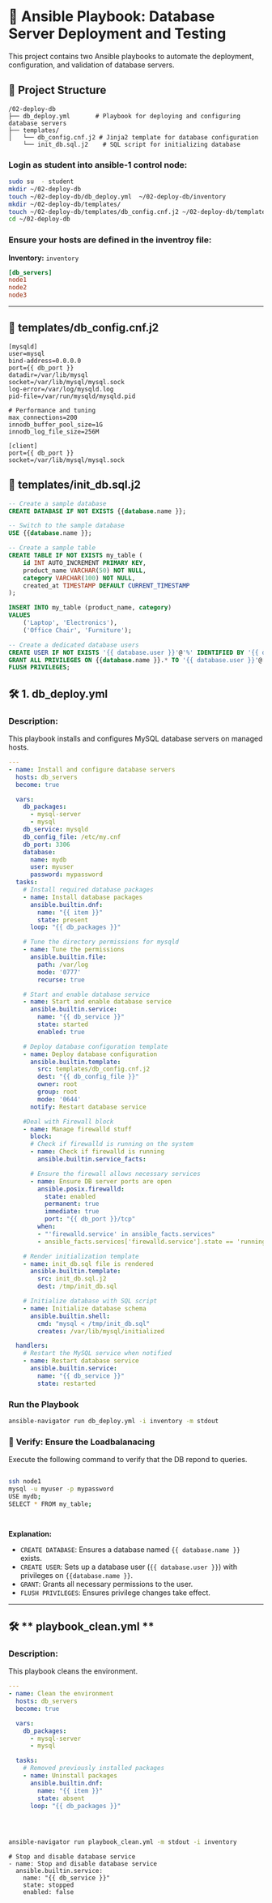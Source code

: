 # 🚀 **Ansible Playbook: Database Server Deployment and Testing**

This project contains two Ansible playbooks to automate the deployment, configuration, and validation of database servers.

## 📂 **Project Structure**

```
/02-deploy-db
├── db_deploy.yml       # Playbook for deploying and configuring database servers
├── templates/
│   └── db_config.cnf.j2 # Jinja2 template for database configuration
    └── init_db.sql.j2    # SQL script for initializing database

```
### **Login as student into ansible-1 control node:**
```bash
sudo su  - student
mkdir ~/02-deploy-db
touch ~/02-deploy-db/db_deploy.yml  ~/02-deploy-db/inventory
mkdir ~/02-deploy-db/templates/
touch ~/02-deploy-db/templates/db_config.cnf.j2 ~/02-deploy-db/templates/init_db.sql.j2
cd ~/02-deploy-db
```
### **Ensure your hosts are defined in the inventroy file:**


**Inventory:** `inventory`
```ini
[db_servers]
node1
node2
node3


```
---
## 📄 **templates/db_config.cnf.j2**

```jinja2
[mysqld]
user=mysql
bind-address=0.0.0.0
port={{ db_port }}
datadir=/var/lib/mysql
socket=/var/lib/mysql/mysql.sock
log-error=/var/log/mysqld.log
pid-file=/var/run/mysqld/mysqld.pid

# Performance and tuning
max_connections=200
innodb_buffer_pool_size=1G
innodb_log_file_size=256M

[client]
port={{ db_port }}
socket=/var/lib/mysql/mysql.sock
```

## 📄 **templates/init_db.sql.j2**

```sql
-- Create a sample database
CREATE DATABASE IF NOT EXISTS {{database.name }};

-- Switch to the sample database
USE {{database.name }};

-- Create a sample table
CREATE TABLE IF NOT EXISTS my_table (
    id INT AUTO_INCREMENT PRIMARY KEY,
    product_name VARCHAR(50) NOT NULL,
    category VARCHAR(100) NOT NULL,
    created_at TIMESTAMP DEFAULT CURRENT_TIMESTAMP
);

INSERT INTO my_table (product_name, category) 
VALUES 
    ('Laptop', 'Electronics'),
    ('Office Chair', 'Furniture');

-- Create a dedicated database users
CREATE USER IF NOT EXISTS '{{ database.user }}'@'%' IDENTIFIED BY '{{ database.password }}';
GRANT ALL PRIVILEGES ON {{database.name }}.* TO '{{ database.user }}'@'%';
FLUSH PRIVILEGES;
```

## 🛠️ **1. db_deploy.yml**

### **Description:**  
This playbook installs and configures MySQL database servers on managed hosts.

```yaml
---
- name: Install and configure database servers
  hosts: db_servers
  become: true

  vars:
    db_packages:
      - mysql-server
      - mysql
    db_service: mysqld
    db_config_file: /etc/my.cnf
    db_port: 3306
    database:
      name: mydb
      user: myuser
      password: mypassword
  tasks:
    # Install required database packages
    - name: Install database packages
      ansible.builtin.dnf:
        name: "{{ item }}"
        state: present
      loop: "{{ db_packages }}"

    # Tune the directory permissions for mysqld
    - name: Tune the permissions
      ansible.builtin.file:
        path: /var/log
        mode: '0777'
        recurse: true

    # Start and enable database service
    - name: Start and enable database service
      ansible.builtin.service:
        name: "{{ db_service }}"
        state: started
        enabled: true

    # Deploy database configuration template
    - name: Deploy database configuration
      ansible.builtin.template:
        src: templates/db_config.cnf.j2
        dest: "{{ db_config_file }}"
        owner: root
        group: root
        mode: '0644'
      notify: Restart database service

    #Deal with Firewall block
    - name: Manage firewalld stuff
      block:
      # Check if firewalld is running on the system
      - name: Check if firewalld is running
        ansible.builtin.service_facts:

      # Ensure the firewall allows necessary services
      - name: Ensure DB server ports are open
        ansible.posix.firewalld:
          state: enabled
          permanent: true
          immediate: true
          port: "{{ db_port }}/tcp"
        when: 
        - "'firewalld.service' in ansible_facts.services"
        - ansible_facts.services['firewalld.service'].state == 'running'

    # Render initialization template
    - name: init_db.sql file is rendered
      ansible.builtin.template:
        src: init_db.sql.j2
        dest: /tmp/init_db.sql

    # Initialize database with SQL script
    - name: Initialize database schema
      ansible.builtin.shell:
        cmd: "mysql < /tmp/init_db.sql"
        creates: /var/lib/mysql/initialized

  handlers:
    # Restart the MySQL service when notified
    - name: Restart database service
      ansible.builtin.service:
        name: "{{ db_service }}"
        state: restarted
```

### **Run the Playbook**
```bash
ansible-navigator run db_deploy.yml -i inventory -m stdout 
```
### 🚦  **Verify: Ensure the Loadbalanacing**
Execute the following command to verify that the DB repond to queries.

```bash

ssh node1 
mysql -u myuser -p mypassword
USE mydb;
SELECT * FROM my_table;




```

**Explanation:**
- `CREATE DATABASE`: Ensures a database named `{{ database.name }}` exists.
- `CREATE USER`: Sets up a database user (`{{ database.user }}`) with privileges on `{{database.name }}`.
- `GRANT`: Grants all necessary permissions to the user.
- `FLUSH PRIVILEGES`: Ensures privilege changes take effect.
---

## 🛠️ ** playbook_clean.yml **

### **Description:**  
This playbook cleans the environment.

```yaml
---
- name: Clean the environment
  hosts: db_servers
  become: true

  vars:
    db_packages:
      - mysql-server
      - mysql

  tasks:
    # Removed previously installed packages
    - name: Uninstall packages
      ansible.builtin.dnf:
        name: "{{ item }}"
        state: absent
      loop: "{{ db_packages }}"


      

```
   ```bash
   ansible-navigator run playbook_clean.yml -m stdout -i inventory
   ```
    # Stop and disable database service
    - name: Stop and disable database service
      ansible.builtin.service:
        name: "{{ db_service }}"
        state: stopped
        enabled: false
